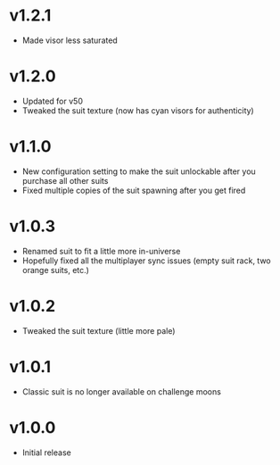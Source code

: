 # v1.2.1
- Made visor less saturated
# v1.2.0
- Updated for v50
- Tweaked the suit texture (now has cyan visors for authenticity)
# v1.1.0
- New configuration setting to make the suit unlockable after you purchase all other suits
- Fixed multiple copies of the suit spawning after you get fired
# v1.0.3
- Renamed suit to fit a little more in-universe
- Hopefully fixed all the multiplayer sync issues (empty suit rack, two orange suits, etc.)
# v1.0.2
- Tweaked the suit texture (little more pale)
# v1.0.1
- Classic suit is no longer available on challenge moons
# v1.0.0
- Initial release